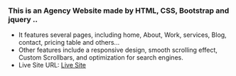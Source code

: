 ### This is an Agency Website made by HTML, CSS, Bootstrap and jquery ..
- It features several pages, including home, About, Work, services, Blog, contact, pricing table and others...
- Other features include a responsive design, smooth scrolling effect, Custom Scrollbars, and optimization for search engines.
- Live Site URL: <a href="https://abdelrahmanalsayed.github.io/EliteCorp/" target="_blank">Live Site</a>

